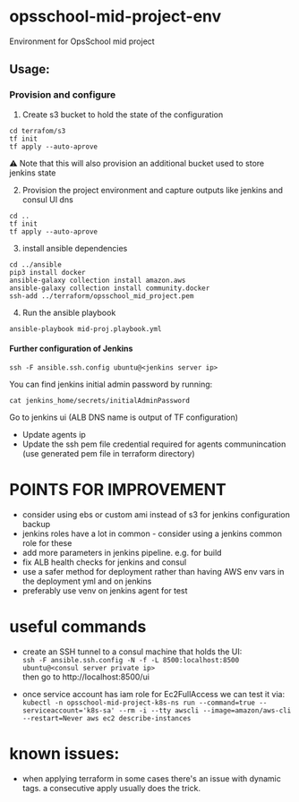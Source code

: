 # opsschool-mid-project-env
Environment for OpsSchool mid project

## Usage:
### Provision and configure
1. Create s3 bucket to hold the state of the configuration 
```
cd terrafom/s3
tf init
tf apply --auto-aprove
```
⚠️ Note that this will also provision an additional bucket used to store jenkins state

2. Provision the project environment and capture outputs like jenkins and consul UI dns

```
cd ..
tf init
tf apply --auto-aprove
```

3. install ansible dependencies
```
cd ../ansible
pip3 install docker
ansible-galaxy collection install amazon.aws
ansible-galaxy collection install community.docker
ssh-add ../terraform/opsschool_mid_project.pem
```
4. Run the ansible playbook
```
ansible-playbook mid-proj.playbook.yml
```

#### Further configuration of Jenkins 
```
ssh -F ansible.ssh.config ubuntu@<jenkins server ip>
```
You can find jenkins initial admin password by running: 
```
cat jenkins_home/secrets/initialAdminPassword
```

Go to jenkins ui (ALB DNS name is output of TF configuration)
- Update agents ip
- Update the ssh pem file credential required for agents communincation (use generated pem file in terraform directory)


# POINTS FOR IMPROVEMENT
- consider using ebs or custom ami instead of s3 for jenkins configuration backup
- jenkins roles have a lot in common - consider using a jenkins common role for these
- add more parameters in jenkins pipeline. e.g. for build
- fix ALB health checks for jenkins and consul
- use a safer method for deployment rather than having AWS env vars in the deployment yml and on jenkins
- preferably use venv on jenkins agent for test

# useful commands
- create an SSH tunnel to a consul machine that holds the UI:</br>
`ssh -F ansible.ssh.config -N -f -L 8500:localhost:8500 ubuntu@<consul server private ip>` 
</br>then go to http://localhost:8500/ui

- once service account has iam role for Ec2FullAccess we can test it via:
`kubectl -n opsschool-mid-project-k8s-ns run --command=true --serviceaccount='k8s-sa' --rm -i --tty awscli --image=amazon/aws-cli --restart=Never aws ec2 describe-instances`

# known issues:
- when applying terraform in some cases there's an issue with dynamic tags. a consecutive apply usually does the trick. 